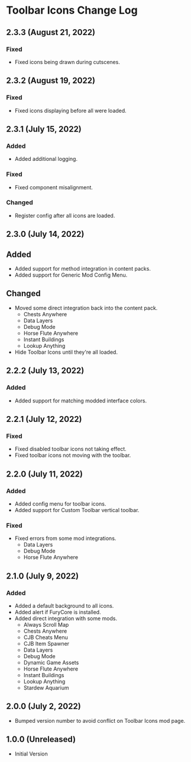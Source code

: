 # Toolbar Icons Change Log

## 2.3.3 (August 21, 2022)

### Fixed

* Fixed icons being drawn during cutscenes.

## 2.3.2 (August 19, 2022)

### Fixed

* Fixed icons displaying before all were loaded.

## 2.3.1 (July 15, 2022)

### Added

* Added additional logging.

### Fixed

* Fixed component misalignment.

### Changed

* Register config after all icons are loaded.

## 2.3.0 (July 14, 2022)

## Added

* Added support for method integration in content packs.
* Added support for Generic Mod Config Menu.

## Changed

* Moved some direct integration back into the content pack.
    * Chests Anywhere
    * Data Layers
    * Debug Mode
    * Horse Flute Anywhere
    * Instant Buildings
    * Lookup Anything
* Hide Toolbar Icons until they're all loaded.

## 2.2.2 (July 13, 2022)

### Added

* Added support for matching modded interface colors.

## 2.2.1 (July 12, 2022)

### Fixed

* Fixed disabled toolbar icons not taking effect.
* Fixed toolbar icons not moving with the toolbar.

## 2.2.0 (July 11, 2022)

### Added

* Added config menu for toolbar icons.
* Added support for Custom Toolbar vertical toolbar.

### Fixed

* Fixed errors from some mod integrations.
    * Data Layers
    * Debug Mode
    * Horse Flute Anywhere

## 2.1.0 (July 9, 2022)

### Added

* Added a default background to all icons.
* Added alert if FuryCore is installed.
* Added direct integration with some mods.
    * Always Scroll Map
    * Chests Anywhere
    * CJB Cheats Menu
    * CJB Item Spawner
    * Data Layers
    * Debug Mode
    * Dynamic Game Assets
    * Horse Flute Anywhere
    * Instant Buildings
    * Lookup Anything
    * Stardew Aquarium

## 2.0.0 (July 2, 2022)

* Bumped version number to avoid conflict on Toolbar Icons mod page.

## 1.0.0 (Unreleased)

* Initial Version